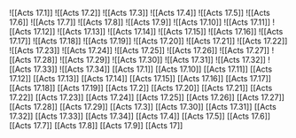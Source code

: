 ![[Acts 17.1]]
![[Acts 17.2]]
![[Acts 17.3]]
![[Acts 17.4]]
![[Acts 17.5]]
![[Acts 17.6]]
![[Acts 17.7]]
![[Acts 17.8]]
![[Acts 17.9]]
![[Acts 17.10]]
![[Acts 17.11]]
![[Acts 17.12]]
![[Acts 17.13]]
![[Acts 17.14]]
![[Acts 17.15]]
![[Acts 17.16]]
![[Acts 17.17]]
![[Acts 17.18]]
![[Acts 17.19]]
![[Acts 17.20]]
![[Acts 17.21]]
![[Acts 17.22]]
![[Acts 17.23]]
![[Acts 17.24]]
![[Acts 17.25]]
![[Acts 17.26]]
![[Acts 17.27]]
![[Acts 17.28]]
![[Acts 17.29]]
![[Acts 17.30]]
![[Acts 17.31]]
![[Acts 17.32]]
![[Acts 17.33]]
![[Acts 17.34]]
[[Acts 17.1]]
[[Acts 17.10]]
[[Acts 17.11]]
[[Acts 17.12]]
[[Acts 17.13]]
[[Acts 17.14]]
[[Acts 17.15]]
[[Acts 17.16]]
[[Acts 17.17]]
[[Acts 17.18]]
[[Acts 17.19]]
[[Acts 17.2]]
[[Acts 17.20]]
[[Acts 17.21]]
[[Acts 17.22]]
[[Acts 17.23]]
[[Acts 17.24]]
[[Acts 17.25]]
[[Acts 17.26]]
[[Acts 17.27]]
[[Acts 17.28]]
[[Acts 17.29]]
[[Acts 17.3]]
[[Acts 17.30]]
[[Acts 17.31]]
[[Acts 17.32]]
[[Acts 17.33]]
[[Acts 17.34]]
[[Acts 17.4]]
[[Acts 17.5]]
[[Acts 17.6]]
[[Acts 17.7]]
[[Acts 17.8]]
[[Acts 17.9]]
[[Acts 17]]
